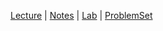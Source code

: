 [Lecture](https://youtu.be/X8h4dq9Hzq8) |
[Notes](https://cs50.harvard.edu/x/2022/notes/5/) |
[Lab](https://cs50.harvard.edu/x/2022/labs/5/) |
[ProblemSet](https://cs50.harvard.edu/x/2022/psets/5/)
